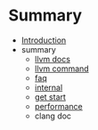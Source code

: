 # Summary

* [Introduction](README.md)
* summary
   * [llvm docs](llvm-docs.md)
   * [llvm command](llvm-command-guide.md)
   * [faq](FAQ.md)
   * [internal](InternalsManual.md)
   * [get start](get_started.md)
   * [performance](PerformanceTips.md)
   * clang doc

